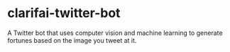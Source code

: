 # clarifai-twitter-bot
A Twitter bot that uses computer vision and machine learning to generate fortunes based on the image you tweet at it.
